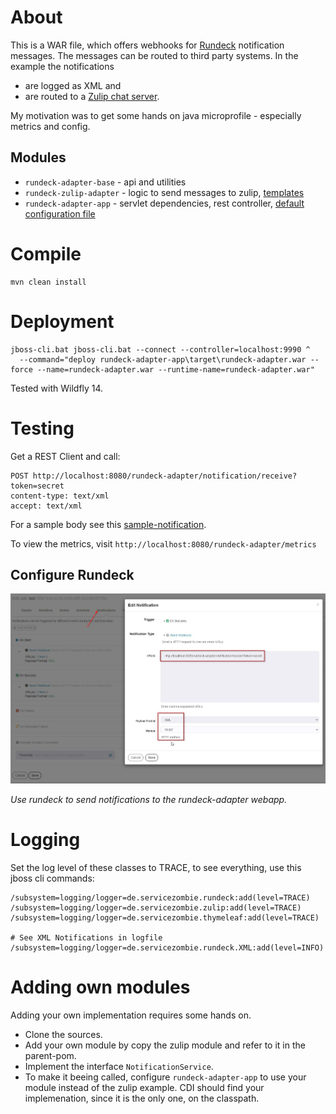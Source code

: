 
# About

This is a WAR file, which offers webhooks for [Rundeck](https://www.rundeck.com/) notification messages. The messages can be routed to third party systems. In the example the notifications 

- are logged as XML and 
- are routed to a [Zulip chat server](https://zulip.com/).

My motivation was to get some hands on java microprofile - especially metrics and config.

## Modules

- `rundeck-adapter-base` - api and utilities
- `rundeck-zulip-adapter` - logic to send messages to zulip, [templates](src/main/resources/templates)
- `rundeck-adapter-app` - servlet dependencies, rest controller, [default configuration file](src/main/resources/META-INF/microprofile-config.properties)

# Compile

```
mvn clean install
```

# Deployment

```
jboss-cli.bat jboss-cli.bat --connect --controller=localhost:9990 ^
  --command="deploy rundeck-adapter-app\target\rundeck-adapter.war --force --name=rundeck-adapter.war --runtime-name=rundeck-adapter.war"
```

Tested with Wildfly 14.

# Testing

Get a REST Client and call:

```
POST http://localhost:8080/rundeck-adapter/notification/receive?token=secret
content-type: text/xml
accept: text/xml
```

For a sample body see this [sample-notification](rundeck-zulip-adapter/src/test/resources/sample-notification.xml).

To view the metrics, visit `http://localhost:8080/rundeck-adapter/metrics`

## Configure Rundeck

![rundeck-notification.jpg](src/site/resources/rundeck-notification.jpg)

_Use rundeck to send notifications to the rundeck-adapter webapp._

# Logging

Set the log level of these classes to TRACE, to see everything, use this jboss cli commands:

```
/subsystem=logging/logger=de.servicezombie.rundeck:add(level=TRACE)
/subsystem=logging/logger=de.servicezombie.zulip:add(level=TRACE)
/subsystem=logging/logger=de.servicezombie.thymeleaf:add(level=TRACE)

# See XML Notifications in logfile
/subsystem=logging/logger=de.servicezombie.rundeck.XML:add(level=INFO)
```

# Adding own modules

Adding your own implementation requires some hands on. 

- Clone the sources.
- Add your own module by copy the zulip module and refer to it in the parent-pom.
- Implement the interface `NotificationService`. 
- To make it beeing called, configure `rundeck-adapter-app` to use your module instead of the zulip example. CDI should find your implemenation, since it is the only one, on the classpath.

